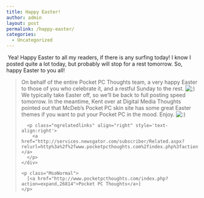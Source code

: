```yaml
---
title: Happy Easter!
author: admin
layout: post
permalink: /happy-easter/
categories:
  - Uncategorized
---
```

<div class="Section1">
  <p>
    &nbsp;Yea! Happy Easter to all my readers, if there is any surfing today! I know I posted quite a lot today, but probably will stop for a rest tomorrow. So, happy Easter to you all!
  </p>
  
  <blockquote style='margin-top:5.0pt;margin-bottom:5.0pt'>
    <div>
      <p class="MsoNormal">
        On behalf of the entire Pocket PC Thoughts team, a very happy Easter to those of you who celebrate it, and a restful Sunday to the rest. <img src="http://blog.lotas-smartman.net/wp-includes/images/smilies/icon_wink.gif" alt=";)" class="wp-smiley" /> We typically take Easter off, so we&#8217;ll be back to full posting speed tomorrow. In the meantime, Kent over at Digital Media Thoughts pointed out that McDeb&#8217;s Pocket PC skin site has some great Easter themes if you want to put your Pocket PC in the mood. Enjoy. <img src="http://blog.lotas-smartman.net/wp-includes/images/smilies/icon_smile.gif" alt=":)" class="wp-smiley" />
      </p>
      
      <p class="ngrelatedlinks" align="right" style='text-align:right'>
        <a href="http://services.newsgator.com/subscriber/Related.aspx?relurl=http%3a%2f%2fwww.pocketpcthoughts.com%2findex.php%3faction%3dexpand%2c26814">Related&#8230;</a>
      </p>
    </div>
    
    <p class="MsoNormal">
      [<a href="http://www.pocketpcthoughts.com/index.php?action=expand,26814">Pocket PC Thoughts</a>]
    </p>
  </blockquote>
</div>